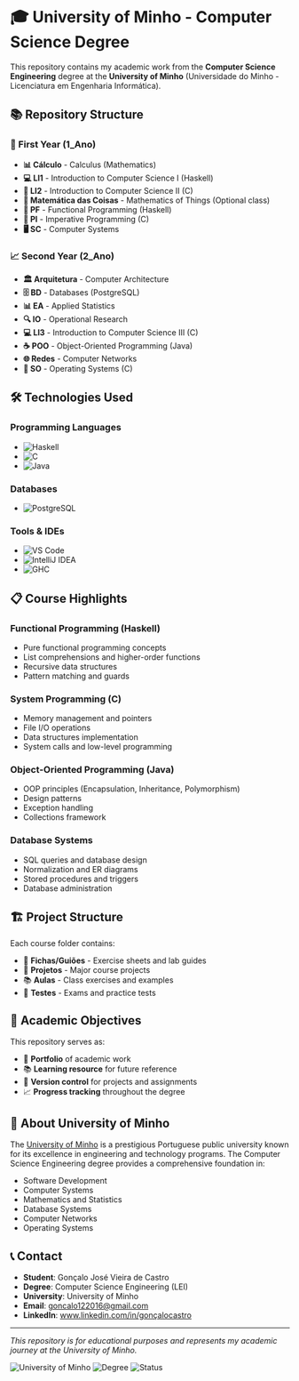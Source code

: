 # 🎓 University of Minho - Computer Science Degree

This repository contains my academic work from the **Computer Science Engineering** degree at the **University of Minho** (Universidade do Minho - Licenciatura em Engenharia Informática).

## 📚 Repository Structure

### 📖 First Year (1_Ano)
- **📊 Cálculo** - Calculus (Mathematics)
- **💻 LI1** - Introduction to Computer Science I (Haskell)
- **🔧 LI2** - Introduction to Computer Science II (C)
- **📐 Matemática das Coisas** - Mathematics of Things (Optional class)
- **🔄 PF** - Functional Programming (Haskell)
- **💾 PI** - Imperative Programming (C)
- **🖥️ SC** - Computer Systems

### 📈 Second Year (2_Ano)
- **🏛️ Arquitetura** - Computer Architecture
- **🗄️ BD** - Databases (PostgreSQL)
- **📊 EA** - Applied Statistics
- **🔍 IO** - Operational Research
- **💻 LI3** - Introduction to Computer Science III (C)
- **☕ POO** - Object-Oriented Programming (Java)
- **🌐 Redes** - Computer Networks
- **🔧 SO** - Operating Systems (C)

## 🛠️ Technologies Used

### Programming Languages
- ![Haskell](https://img.shields.io/badge/Haskell-5e5086?style=flat-square&logo=haskell&logoColor=white)
- ![C](https://img.shields.io/badge/C-00599C?style=flat-square&logo=c&logoColor=white)
- ![Java](https://img.shields.io/badge/Java-ED8B00?style=flat-square&logo=java&logoColor=white)

### Databases
- ![PostgreSQL](https://img.shields.io/badge/PostgreSQL-316192?style=flat-square&logo=postgresql&logoColor=white)

### Tools & IDEs
- ![VS Code](https://img.shields.io/badge/VS_Code-0078D4?style=flat-square&logo=visual%20studio%20code&logoColor=white)
- ![IntelliJ IDEA](https://img.shields.io/badge/IntelliJ_IDEA-000000.svg?style=flat-square&logo=intellij-idea&logoColor=white)
- ![GHC](https://img.shields.io/badge/GHC-Haskell_Compiler-5e5086?style=flat-square)

## 📋 Course Highlights

### Functional Programming (Haskell)
- Pure functional programming concepts
- List comprehensions and higher-order functions
- Recursive data structures
- Pattern matching and guards

### System Programming (C)
- Memory management and pointers
- File I/O operations
- Data structures implementation
- System calls and low-level programming

### Object-Oriented Programming (Java)
- OOP principles (Encapsulation, Inheritance, Polymorphism)
- Design patterns
- Exception handling
- Collections framework

### Database Systems
- SQL queries and database design
- Normalization and ER diagrams
- Stored procedures and triggers
- Database administration

## 🏗️ Project Structure

Each course folder contains:
- 📝 **Fichas/Guiões** - Exercise sheets and lab guides
- 🚀 **Projetos** - Major course projects
- 📚 **Aulas** - Class exercises and examples
- 📄 **Testes** - Exams and practice tests

## 🎯 Academic Objectives

This repository serves as:
- 📂 **Portfolio** of academic work
- 📚 **Learning resource** for future reference
- 🔄 **Version control** for projects and assignments
- 📈 **Progress tracking** throughout the degree

## 🏫 About University of Minho

The [University of Minho](https://www.uminho.pt/) is a prestigious Portuguese public university known for its excellence in engineering and technology programs. The Computer Science Engineering degree provides a comprehensive foundation in:

- Software Development
- Computer Systems
- Mathematics and Statistics
- Database Systems
- Computer Networks
- Operating Systems

## 📞 Contact

- **Student**: Gonçalo José Vieira de Castro
- **Degree**: Computer Science Engineering (LEI)
- **University**: University of Minho
- **Email**: goncalo122016@gmail.com
- **LinkedIn**: www.linkedin.com/in/gonçalocastro

---

*This repository is for educational purposes and represents my academic journey at the University of Minho.*

![University of Minho](https://img.shields.io/badge/University-of_Minho-red?style=flat-square)
![Degree](https://img.shields.io/badge/LEI-Computer_Science-blue?style=flat-square)
![Status](https://img.shields.io/badge/Status-In_Progress-green?style=flat-square)